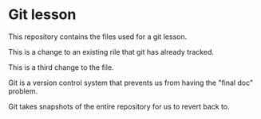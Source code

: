 # Git lesson

This repository contains the files used for a git lesson.

This is a change to an existing rile that git has already tracked.

This is a third change to the file.

Git is a version control system that prevents us from having the "final doc" problem.

Git takes snapshots of the entire repository for us to revert back to.

